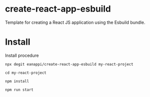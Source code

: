 # create-react-app-esbuild
Template for creating a React JS application using the Esbuild bundle.

# Install
Install procedure

```
npx degit eanappi/create-react-app-esbuild my-react-project

cd my-react-project

npm install

npm run start
```
